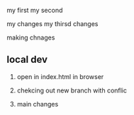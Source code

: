 my first 
my second

my changes
my thirsd changes

making chnages

## local dev

1. open in index.html in browser

2. chekcing out new branch with conflic

3. main changes

